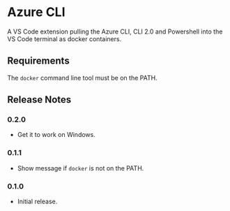 # Azure CLI

A VS Code extension pulling the Azure CLI, CLI 2.0 and Powershell into the VS Code terminal as docker containers.

## Requirements

The `docker` command line tool must be on the PATH.

## Release Notes

### 0.2.0

- Get it to work on Windows.

### 0.1.1

- Show message if `docker` is not on the PATH.

### 0.1.0

- Initial release.
